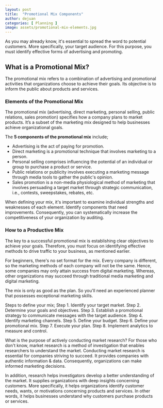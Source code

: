```yaml
---
layout: post
title:  "Promotional Mix Components"
author: dejuan
categories: [ Planning ]
image: assets/promotional-mix-elements.jpg
---
```


As you may already know, it's essential to spread the word to potential customers. More specifically, your target audience. For this purpose, you must identify effective forms of advertising and promoting.

## What is a Promotional Mix?

The promotional mix refers to a combination of advertising and promotional activities that organizations choose to achieve their goals. Its objective is to inform the public about products and services.

### Elements of the Promotional Mix

The promotional mix (advertising, direct marketing, personal selling, public relations, sales promotion) specifies how a company plans to market products. It’s a subset of the marketing mix designed to help businesses achieve organizational goals.

The **5 components of the promotional mix** include;

* Advertising is the act of paying for promotion.
* Direct marketing is a promotional technique that involves marketing to a person.
* Personal selling comprises influencing the potential of an individual or group to purchase a product or service.
* Public relations or publicity involves executing a marketing message through media tools to gather the public's opinion.
* Sales promotion is a non-media physiological method of marketing that involves persuading a target market through strategic communication, i.e., contests, sweepstakes, rebates, etc.

When defining your mix, it's important to examine individual strengths and weaknesses of each element. Identify components that need improvements. Consequently, you can systematically increase the competitiveness of your organization by auditing.

### How to a Productive Mix

The key to a successful promotional mix is establishing clear objectives to achieve your goals. Therefore, you must focus on identifying effective methods to drive traffic to your business, as mentioned earlier.

For beginners, there's no set format for the mix. Every company is different, so the marketing methods of each company will not be the same. Hence, some companies may only attain success from digital marketing. Whereas, other organizations may succeed through traditional media marketing and digital marketing.

The mix is only as good as the plan. So you'll need an experienced planner that possesses exceptional marketing skills.

Steps to define your mix; Step 1. Identify your target market. Step 2. Determine your goals and objectives. Step 3. Establish a promotional strategy to communicate messages with the target audience. Step 4. Identify marketing channels. Step 5. Define your budget. Step 6. Define your promotional mix. Step 7. Execute your plan. Step 8. Implement analytics to measure and control.

What is the purpose of actively conducting market research? For those who don't know, market research is a method of investigation that enables researchers to understand the market. Conducting market research is essential for companies striving to succeed. It provides companies with authentic information & data. Consequently, organizations can make informed marketing decisions.

In addition, research helps investigators develop a better understanding of the market. It supplies organizations with deep insights concerning customers. More specifically, it helps organizations identify customer needs, wants, or motivations concerning products and services. In other words, it helps businesses understand why customers purchase products or services.
